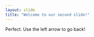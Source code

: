 ```yaml
---
layout: slide
title: "Welcome to our second slide!"
---
```

Perfect.
Use the left arrow to go back!
